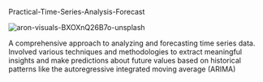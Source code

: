 Practical-Time-Series-Analysis-Forecast

![aron-visuals-BXOXnQ26B7o-unsplash](https://github.com/wainaina-peter/Stage-E-Hamoye-Internship-Practical-Time-Series-Analysis-Forecast/assets/80960028/d8a972aa-6019-460c-9b47-c10049e3196a)


A comprehensive approach to analyzing and forecasting time series data. Involved various techniques and methodologies to extract meaningful insights and make predictions about future values based on historical patterns like the autoregressive integrated moving average (ARIMA) 
